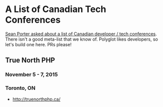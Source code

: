 # A List of Canadian Tech Conferences

[Sean Porter asked about a list of Canadian developer / tech conferences](https://twitter.com/portertech/status/656907584746577920). There isn't a good meta-list that we know of. Polyglot likes developers, so let's build one here. PRs please!

## True North PHP
### November 5 - 7, 2015
### Toronto, ON

* http://truenorthphp.ca/
